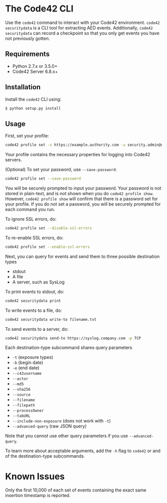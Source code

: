 # The Code42 CLI

Use the `code42` command to interact with your Code42 environment.
`code42 securitydata` is a CLI tool for extracting AED events.
Additionally, `code42 securitydata` can record a checkpoint so that you only get events you have not previously gotten.

## Requirements

- Python 2.7.x or 3.5.0+
- Code42 Server 6.8.x+

## Installation
Install the `code42` CLI using:

```bash
$ python setup.py install
```

## Usage

First, set your profile:
```bash
code42 profile set -s https://example.authority.com -u security.admin@example.com
```
Your profile contains the necessary properties for logging into Code42 servers.

(Optional) To set your password, use `--save-password`:
```bash
code42 profile set --save-password
```
You will be securely prompted to input your password.
Your password is not stored in plain-text, and is not shown when you do `code42 profile show`.
However, `code42 profile show` will confirm that there is a password set for your profile.
If you do not set a password, you will be securely prompted for each command you run.

To ignore SSL errors, do:
```bash
code42 profile set --disable-ssl-errors
```

To re-enable SSL errors, do:
```bash
code42 profile set --enable-ssl-errors
```

Next, you can query for events and send them to three possible destination types
* stdout
* A file
* A server, such as SysLog

To print events to stdout, do:
```bash
code42 securitydata print
```

To write events to a file, do:
```bash
code42 securitydata write-to filename.txt
```

To send events to a server, do:
```bash
code42 securitydata send-to https://syslog.company.com -p TCP
```

Each destination-type subcommand shares query parameters
* `-t` (exposure types)
* `-b` (begin date)
* `-e` (end date)
* `--c42username`
* `--actor`
* `--md5`
* `--sha256`
* `--source`
* `--filename`
* `--filepath`
* `--processOwner`
* `--tabURL`
* `--include-non-exposure` (does not work with `-t`)
* `--advanced-query` (raw JSON query)

Note that you cannot use other query parameters if you use `--advanced-query`.

To learn more about acceptable arguments, add the `-h` flag to `code42` or and of the destination-type subcommands.


# Known Issues

Only the first 10,000 of each set of events containing the exact same insertion timestamp is reported.
